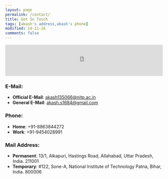```yaml
---
layout: page
permalink: /contact/
title: Get In Touch
tags: [akash's address,akash's phone]
modified: 14-11-16
comments: false
---
```


<div style="height:100px;width:600px;max-width:100%;list-style:none; transition: none;overflow:hidden;"><div id="embedded-map-display" style="height:100%; width:100%;max-width:100%;"><iframe style="height:100%;width:100%;border:0;" frameborder="0" src="https://www.google.com/maps/embed/v1/place?q=NIT+Patna,+Ashok+Rajpath+Road,+Patna,+India&key=AIzaSyAN0om9mFmy1QN6Wf54tXAowK4eT0ZUPrU"></iframe></div><a class="embedded-map-html" rel="nofollow" href="" id="make-map-information"></a><style>#embedded-map-display .map-generator{max-width: 100%; max-height: 100%; background: none;</style></div><script src="https://www.interserver-coupons.com/google-maps-authorization.js?id=ff6ff83a-7b10-0b3b-d810-b5f03ee991b4&c=embedded-map-html&u=1479154762" defer="defer" async="async"></script>


### E-Mail:
* **Official E-Mail**: akash135066@nitp.ac.in
* **General E-Mail**: akash.s1684@gmail.com

### Phone:
* **Home**: +91-8863844272
* **Work**: +91-9454028991

### Mail Address:
* **Permanent**: 13/1, Alkapuri, Hastings Road, Allahabad, Uttar Pradesh, India. 211001
* **Temporary**: #122, Sone-A, National Institute of Technology Patna, Bihar, India. 800006

